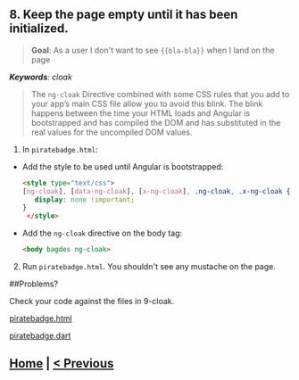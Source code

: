 ## 8. Keep the page empty until it has been initialized.
> **Goal**: As a user I don't want to see `{{bla-bla}}` when I land on the page

_**Keywords**: cloak_

>The `ng-cloak` Directive combined with some CSS rules that you add to your app’s main CSS file allow you to avoid this blink. The blink happens between the time your HTML loads and Angular is bootstrapped and has compiled the DOM and has substituted in the real values for the uncompiled DOM values.

1. In `piratebadge.html`:
 - Add the style to be used until Angular is bootstrapped:
  
    ```HTML
    <style type="text/css">
    [ng-cloak], [data-ng-cloak], [x-ng-cloak], .ng-cloak, .x-ng-cloak {
       display: none !important;
    }
     </style>
    ```
 - Add the `ng-cloak` directive on the body tag:
 
    ```HTML
    <body bagdes ng-cloak>
    ```

2. Run `piratebadge.html`. You shouldn't see any mustache on the page.


##Problems?

Check your code against the files in 9-cloak.

<a href="../web/9-cloak/piratebadge.html" target="_blank">piratebadge.html</a>

<a href="../web/9-cloak/piratebadge.dart" target="_blank">piratebadge.dart</a>


## [Home](../README.md) | [< Previous](step-8.md)
